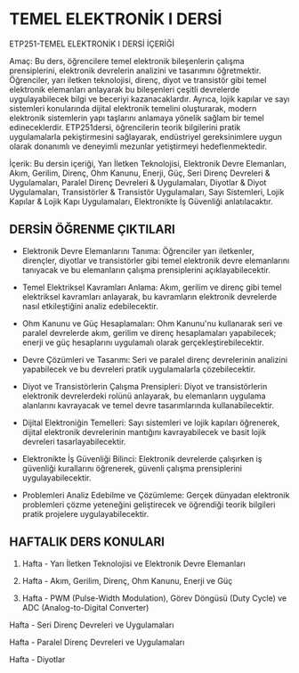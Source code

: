 # TEMEL ELEKTRONİK I DERSİ

ETP251-TEMEL ELEKTRONİK I DERSİ İÇERİĞİ

Amaç: Bu ders, öğrencilere temel elektronik bileşenlerin çalışma prensiplerini, elektronik devrelerin analizini ve tasarımını öğretmektir. Öğrenciler, yarı iletken teknolojisi, direnç, diyot ve transistör gibi temel elektronik elemanları anlayarak bu bileşenleri çeşitli devrelerde uygulayabilecek bilgi ve beceriyi kazanacaklardır. Ayrıca, lojik kapılar ve sayı sistemleri konularında dijital elektronik temelini oluşturarak, modern elektronik sistemlerin yapı taşlarını anlamaya yönelik sağlam bir temel edineceklerdir. ETP251dersi, öğrencilerin teorik bilgilerini pratik uygulamalarla pekiştirmesini sağlayarak, endüstriyel gereksinimlere uygun olarak donanımlı ve deneyimli mezunlar yetiştirmeyi hedeflenmektedir.

İçerik:  Bu dersin içeriği, Yarı İletken Teknolojisi, Elektronik Devre Elemanları, Akım, Gerilim, Direnç, Ohm Kanunu, Enerji, Güç, Seri Direnç Devreleri & Uygulamaları, Paralel Direnç Devreleri & Uygulamaları, Diyotlar & Diyot Uygulamaları, Transistörler &  Transistör Uygulamaları, Sayı Sistemleri, Lojik Kapılar & Lojik Kapı Uygulamaları, Elektronikte İş Güvenliği anlatılacaktır. 

## DERSİN ÖĞRENME ÇIKTILARI

* Elektronik Devre Elemanlarını Tanıma: Öğrenciler yarı iletkenler, dirençler, diyotlar ve transistörler gibi temel elektronik devre elemanlarını tanıyacak ve bu elemanların çalışma prensiplerini açıklayabilecektir.

* Temel Elektriksel Kavramları Anlama: Akım, gerilim ve direnç gibi temel elektriksel kavramları anlayarak, bu kavramların elektronik devrelerde nasıl etkileştiğini analiz edebilecektir.

* Ohm Kanunu ve Güç Hesaplamaları: Ohm Kanunu'nu kullanarak seri ve paralel devrelerde akım, gerilim ve direnç hesaplamaları yapabilecek; enerji ve güç hesaplarını uygulamalı olarak gerçekleştirebilecektir.

* Devre Çözümleri ve Tasarımı: Seri ve paralel direnç devrelerinin analizini yapabilecek ve bu devreleri pratik uygulamalarla çözebilecektir.

* Diyot ve Transistörlerin Çalışma Prensipleri: Diyot ve transistörlerin elektronik devrelerdeki rolünü anlayarak, bu elemanların uygulama alanlarını kavrayacak ve temel devre tasarımlarında kullanabilecektir.

* Dijital Elektroniğin Temelleri: Sayı sistemleri ve lojik kapıları öğrenerek, dijital elektronik devrelerinin mantığını kavrayabilecek ve basit lojik devreleri tasarlayabilecektir.

* Elektronikte İş Güvenliği Bilinci: Elektronik devrelerde çalışırken iş güvenliği kurallarını öğrenerek, güvenli çalışma prensiplerini uygulayabilecektir.

* Problemleri Analiz Edebilme ve Çözümleme: Gerçek dünyadan elektronik problemleri çözme yeteneğini geliştirecek ve öğrendiği teorik bilgileri pratik projelere uygulayabilecektir.

## HAFTALIK DERS KONULARI

1. Hafta - Yarı İletken Teknolojisi ve Elektronik Devre Elemanları

2. Hafta - Akım, Gerilim, Direnç, Ohm Kanunu, Enerji ve Güç

3. Hafta - PWM (Pulse-Width Modulation), Görev Döngüsü (Duty Cycle) ve ADC (Analog-to-Digital Converter)

Hafta - Seri Direnç Devreleri ve Uygulamaları

Hafta - Paralel Direnç Devreleri ve Uygulamaları

Hafta - Diyotlar

